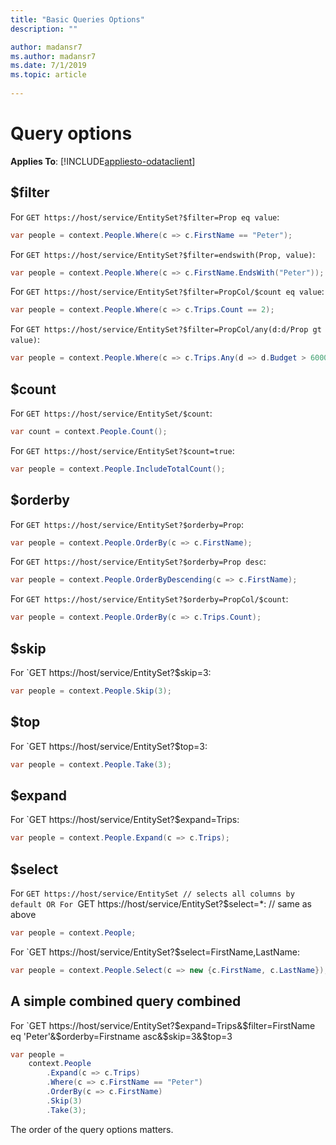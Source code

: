 ```yaml
---
title: "Basic Queries Options"
description: ""

author: madansr7
ms.author: madansr7
ms.date: 7/1/2019
ms.topic: article
 
---
```

# Query options
**Applies To**: [!INCLUDE[appliesto-odataclient](../../includes/appliesto-odataclient-v6.md)]

## $filter

For `GET https://host/service/EntitySet?$filter=Prop eq value`:

``` csharp
var people = context.People.Where(c => c.FirstName == "Peter");
```

For `GET https://host/service/EntitySet?$filter=endswith(Prop, value)`:

``` csharp
var people = context.People.Where(c => c.FirstName.EndsWith("Peter"));
```

For `GET https://host/service/EntitySet?$filter=PropCol/$count eq value`:

``` csharp
var people = context.People.Where(c => c.Trips.Count == 2);
```


For `GET https://host/service/EntitySet?$filter=PropCol/any(d:d/Prop gt value)`:

``` csharp
var people = context.People.Where(c => c.Trips.Any(d => d.Budget > 6000));
```


## $count

For `GET https://host/service/EntitySet/$count`:

``` csharp
var count = context.People.Count();
```

For `GET https://host/service/EntitySet?$count=true`:

``` csharp
var people = context.People.IncludeTotalCount();
```

## $orderby

For `GET https://host/service/EntitySet?$orderby=Prop`:

``` csharp
var people = context.People.OrderBy(c => c.FirstName);
```

For `GET https://host/service/EntitySet?$orderby=Prop desc`:

``` csharp
var people = context.People.OrderByDescending(c => c.FirstName);
```

For `GET https://host/service/EntitySet?$orderby=PropCol/$count`:

``` csharp
var people = context.People.OrderBy(c => c.Trips.Count);
```

## $skip

For `GET https://host/service/EntitySet?$skip=3:

``` csharp
var people = context.People.Skip(3);
```

## $top

For `GET https://host/service/EntitySet?$top=3:

``` csharp
var people = context.People.Take(3);
```

## $expand

For `GET https://host/service/EntitySet?$expand=Trips:

``` csharp
var people = context.People.Expand(c => c.Trips);
```

## $select

For `GET https://host/service/EntitySet // selects all columns by default
OR
For `GET https://host/service/EntitySet?$select=*: // same as above

``` csharp
var people = context.People;
```

For `GET https://host/service/EntitySet?$select=FirstName,LastName:

``` csharp
var people = context.People.Select(c => new {c.FirstName, c.LastName});
```

## A simple combined query combined

For `GET https://host/service/EntitySet?$expand=Trips&$filter=FirstName eq 'Peter'&$orderby=Firstname asc&$skip=3&$top=3

``` csharp
var people =
    context.People
        .Expand(c => c.Trips)
        .Where(c => c.FirstName == "Peter")
        .OrderBy(c => c.FirstName)
        .Skip(3)
        .Take(3);
```

The order of the query options matters.
